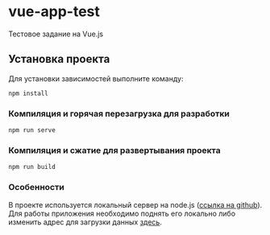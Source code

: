 # vue-app-test
Тестовое задание на Vue.js

## Установка проекта

Для установки зависимостей выполните команду:

```
npm install
```

### Компиляция и горячая перезагрузка для разработки

```
npm run serve
```

### Компиляция и сжатие для развертывания проекта

```
npm run build
```

### Особенности

В проекте используется локальный сервер на node.js ([ссылка на github](https://github.com/dacaban/nodejs-test)).
Для работы приложения необходимо поднять его локально либо изменить адрес для
загрузки данных [здесь](./src/components/Board.vue).
